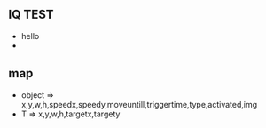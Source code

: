 ## IQ TEST 
- hello
- 
## map 
- object => x,y,w,h,speedx,speedy,moveuntill,triggertime,type,activated,img
- T => x,y,w,h,targetx,targety